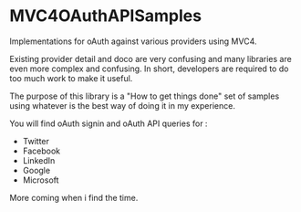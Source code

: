 MVC4OAuthAPISamples
===================

Implementations for oAuth against various providers using MVC4.

Existing provider detail and doco are very confusing and many libraries are even more complex and confusing. In short, developers are required to do too much work to make it useful.

The purpose of this library is a "How to get things done" set of samples using whatever is the best way of doing it in my experience.

You will find oAuth signin and oAuth API queries for :

- Twitter
- Facebook
- LinkedIn
- Google
- Microsoft

More coming when i find the time.
